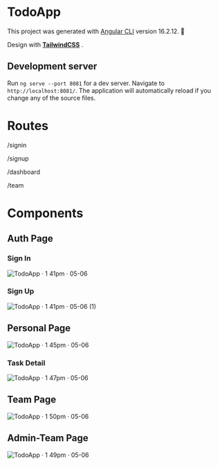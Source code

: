 # TodoApp

This project was generated with [Angular CLI](https://github.com/angular/angular-cli) version 16.2.12. 🌠

Design with [**TailwindCSS**](https://tailwindcss.com/) .

## Development server

Run `ng serve --port 8081` for a dev server. Navigate to `http://localhost:8081/`. The application will automatically reload if you change any of the source files.

# Routes

/signin

/signup

/dashboard 

/team

# Components

## Auth Page

### Sign In
![TodoApp · 1 41pm · 05-06](https://github.com/enessusan00/todoApp/assets/69691286/32fdaef6-5216-4dec-8646-8827f7eee8e6)

### Sign Up
![TodoApp · 1 41pm · 05-06 (1)](https://github.com/enessusan00/todoApp/assets/69691286/54bfe432-64fe-429e-9235-70b2ccd806dc)


## Personal Page
![TodoApp · 1 45pm · 05-06](https://github.com/enessusan00/todoApp/assets/69691286/83a841e5-5c12-46b4-97f2-8828dab8b6d5)

### Task Detail
![TodoApp · 1 47pm · 05-06](https://github.com/enessusan00/todoApp/assets/69691286/5965c7ea-ff4d-4304-a2ec-13175855fc63)


## Team Page

![TodoApp · 1 50pm · 05-06](https://github.com/enessusan00/todoApp/assets/69691286/1d48aee5-639f-4c8b-aba1-c8aa8016a359)

## Admin-Team Page

![TodoApp · 1 49pm · 05-06](https://github.com/enessusan00/todoApp/assets/69691286/162b198b-207a-45f2-8606-0b062c7a6a4d)
